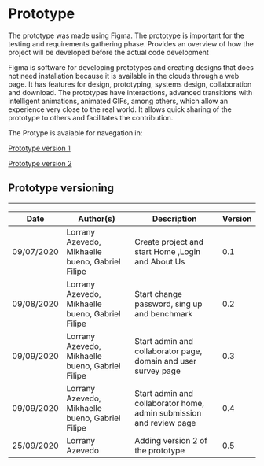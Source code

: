 # Prototype

The prototype was made using Figma. The prototype is important for the testing and requirements gathering phase. Provides an overview of how the project will be developed before the actual code development

Figma is software for developing prototypes and creating designs that does not need installation because it is available in the clouds through a web page. It has features for design, prototyping, systems design, collaboration and download. The prototypes have interactions, advanced transitions with intelligent animations, animated GIFs, among others, which allow an experience very close to the real world. It allows quick sharing of the prototype to others and facilitates the contribution.

The Protype is avaiable for navegation in:

 [Prototype version 1](https://www.figma.com/proto/eDPefFCFvVwSj13AD7RqVs/TLCDL?node-id=106%3A2&scaling=min-zoom)

[Prototype version 2](https://www.figma.com/proto/H3Yaq99iQw5HVpdEaNoqAw/TLCDL?node-id=1%3A429&scaling=min-zoom)



## Prototype versioning
---
|    Date    | Author(s) |             Description             |    Version    |
|------------|---------|-------------------------------------|-------------|
|  09/07/2020| Lorrany Azevedo, Mikhaelle bueno, Gabriel Filipe | Create project and start Home ,Login and About Us | 0.1 |
|  09/08/2020| Lorrany Azevedo, Mikhaelle bueno, Gabriel Filipe | Start change password, sing up and benchmark | 0.2 |
|  09/09/2020| Lorrany Azevedo, Mikhaelle bueno, Gabriel Filipe | Start admin and collaborator page, domain and user survey page | 0.3 |
|  09/09/2020 | Lorrany Azevedo, Mikhaelle bueno, Gabriel Filipe | Start admin and collaborator home, admin submission and review page | 0.4 |
|  25/09/2020 | Lorrany Azevedo | Adding version 2 of the prototype | 0.5 |